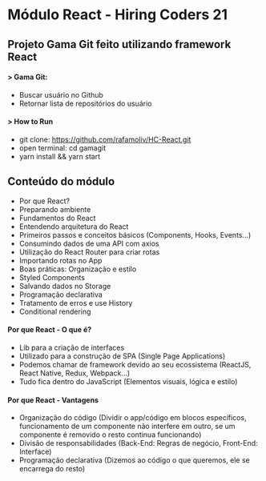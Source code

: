 # Módulo React - Hiring Coders 21

## Projeto Gama Git feito utilizando framework React

#### > Gama Git:

- Buscar usuário no Github
- Retornar lista de repositórios do usuário

#### > How to Run

- git clone: https://github.com/rafamoliv/HC-React.git
- open terminal: cd gamagit
- yarn install && yarn start

## Conteúdo do módulo

- Por que React?
- Preparando ambiente
- Fundamentos do React
- Entendendo arquitetura do React
- Primeiros passos e conceitos básicos (Components, Hooks, Events...)
- Consumindo dados de uma API com axios
- Utilização do React Router para criar rotas
- Importando rotas no App
- Boas práticas: Organização e estilo
- Styled Components
- Salvando dados no Storage
- Programação declarativa
- Tratamento de erros e use History
- Conditional rendering

#### Por que React - O que é?

- Lib para a criação de interfaces
- Utilizado para a construção de SPA (Single Page Applications)
- Podemos chamar de framework devido ao seu ecossistema (ReactJS, React Native, Redux, Webpack...)
- Tudo fica dentro do JavaScript (Elementos visuais, lógica e estilo)

#### Por que React - Vantagens

- Organização do código (Dividir o app/código em blocos específicos, funcionamento de um componente não interfere em outro, se um componente é removido o resto continua funcionando)
- Divisão de responsabilidades (Back-End: Regras de negócio, Front-End: Interface)
- Programação declarativa (Dizemos ao código o que queremos, ele se encarrega do resto)
